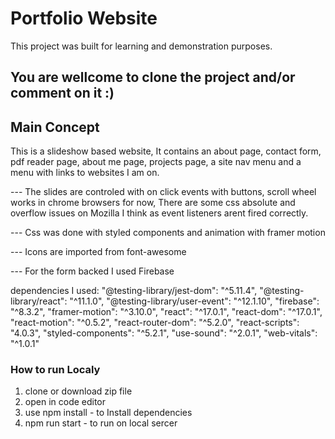 # Portfolio Website

This project was built for learning and demonstration purposes.

## You are wellcome to clone the project and/or comment on it :) 

## Main Concept
This is a slideshow based website,
It contains an about page, contact form, pdf reader page, about me page, projects page, a site nav menu and a menu with links to websites I am on.

--- The slides are controled with on click events with buttons, 
scroll wheel works in chrome browsers for now, There are some css absolute and overflow issues on Mozilla I think as event listeners arent fired correctly.


--- Css was done with styled components and animation with framer motion 

--- Icons are imported from font-awesome

--- For the form backed I used Firebase


dependencies I used:
    "@testing-library/jest-dom": "^5.11.4",
    "@testing-library/react": "^11.1.0",
    "@testing-library/user-event": "^12.1.10",
    "firebase": "^8.3.2",
    "framer-motion": "^3.10.0",
    "react": "^17.0.1",
    "react-dom": "^17.0.1",
    "react-motion": "^0.5.2",
    "react-router-dom": "^5.2.0",
    "react-scripts": "4.0.3",
    "styled-components": "^5.2.1",
    "use-sound": "^2.0.1",
    "web-vitals": "^1.0.1"


### How to run Localy
1. clone or download zip file
2. open in code editor
3. use npm install - to Install dependencies
4. npm run start - to run on local sercer